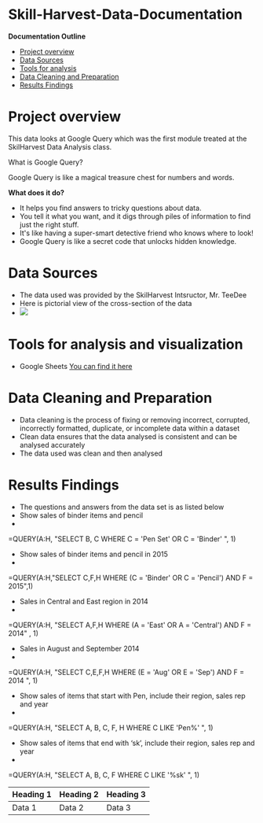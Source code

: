# Skill-Harvest-Data-Documentation

**Documentation Outline**
- [Project overview](#project-overview)
- [Data Sources](#data-sources)
- [Tools for analysis](#tools-for-analysis)
- [Data Cleaning and Preparation](#data-cleaning-and-preparation)
- [Results Findings](#results-findings)

  
# Project overview
This data looks at Google Query which was the first module treated at the SkilHarvest Data Analysis class.

What is Google Query? 

Google Query is like a magical treasure chest for numbers and words.

**What does it do?**
- It helps you find answers to tricky questions about data.
- You tell it what you want, and it digs through piles of information to find just the right stuff.
- It's like having a super-smart detective friend who knows where to look!
- Google Query is like a secret code that unlocks hidden knowledge. 

# Data Sources
- The data used was provided by the SkilHarvest Intsructor, Mr. TeeDee
- Here is pictorial view of the cross-section of the data
-  ![ ](SkilHarvest_Stationary_Supplies.png)
  
# Tools for analysis and visualization
- Google Sheets [You can find it here](https://docs.google.com/spreadsheets/u/0/?ec=asw-sheets-hero-goto)

# Data Cleaning and Preparation
- Data cleaning is the process of fixing or removing incorrect, corrupted, incorrectly formatted, duplicate, or incomplete data within a dataset
- Clean data ensures that the data analysed is consistent and can be analysed accurately
- The data used was clean and then analysed

# Results Findings
- The questions and answers from the data set is as listed below
- Show sales of binder items and pencil
- 
=QUERY(A:H, "SELECT B, C WHERE C = 'Pen Set' OR C = 'Binder' ", 1)

- Show sales of binder items and pencil in 2015
- 
=QUERY(A:H,"SELECT C,F,H WHERE (C = 'Binder' OR C = 'Pencil') AND F = 2015",1)

- Sales in Central and East region in 2014
- 
=QUERY(A:H, "SELECT A,F,H WHERE (A = 'East' OR A = 'Central') AND F = 2014" , 1)

- Sales in August and September 2014
- 
=QUERY(A:H, "SELECT C,E,F,H WHERE (E = 'Aug' OR E = 'Sep') AND F = 2014 ", 1)

- Show sales of items that start with Pen, include their region, sales rep and year
- 
=QUERY(A:H, "SELECT A, B, C, F, H WHERE C LIKE 'Pen%' ", 1)

- Show sales of items that end with ‘sk’, include their region, sales rep and year
- 
=QUERY(A:H, "SELECT A, B, C, F WHERE C LIKE '%sk' ", 1)

| Heading 1 | Heading 2 | Heading 3 |
| --------- | ----------| --------- |
| Data 1 | Data 2 | Data 3 |
